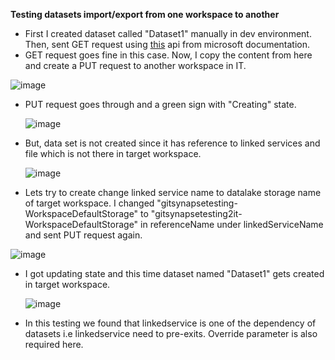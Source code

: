 **Testing datasets import/export from one workspace to another**

- First I created dataset called "Dataset1" manually in dev environment. Then, sent GET request using [this](https://learn.microsoft.com/en-us/rest/api/synapse/data-plane/dataset/create-or-update-dataset?view=rest-synapse-data-plane-2020-12-01&tabs=HTTP) api from microsoft documentation.
- GET request goes fine in this case. Now, I copy the content from here and create a PUT request to another workspace in IT.
  
![image](https://github.com/utsavudhungana/SynapsegGitIntegrate/assets/139304818/9ff4c530-2490-4398-a4ce-1c9dc6bda6fe)

- PUT request goes through and a green sign with "Creating" state.

  ![image](https://github.com/utsavudhungana/SynapsegGitIntegrate/assets/139304818/e7d0649e-95c1-4e3b-ba4e-8b659e6c6867)

- But, data set is not created since it has reference to linked services and file which is not there in target workspace.

  ![image](https://github.com/utsavudhungana/SynapsegGitIntegrate/assets/139304818/a8351415-ee9e-4791-9488-57a5fa41182b)

- Lets try to create change linked service name to datalake storage name of target workspace. I changed "gitsynapsetesting-WorkspaceDefaultStorage" to  "gitsynapsetesting2it-WorkspaceDefaultStorage" in referenceName under linkedServiceName and sent PUT request again.

 ![image](https://github.com/utsavudhungana/SynapsegGitIntegrate/assets/139304818/b157375e-4f60-448a-b2fb-d59e5cda6c03)

- I got updating state and this time dataset named "Dataset1" gets created in target workspace.

  ![image](https://github.com/utsavudhungana/SynapsegGitIntegrate/assets/139304818/30e38611-ea55-4679-ad0d-dab88c92c0e5)

- In this testing we found that linkedservice is one of the dependency of datasets i.e linkedservice need to pre-exits. Override parameter is also required here.





